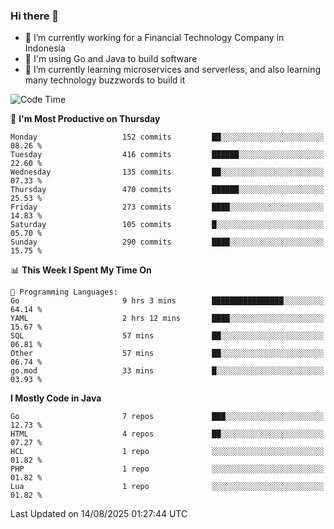 ### Hi there 👋

<!--
**mazzama/mazzama** is a ✨ _special_ ✨ repository because its `README.md` (this file) appears on your GitHub profile.

Here are some ideas to get you started:

- 🔭 I’m currently working on ...
- 🌱 I’m currently learning ...
- 👯 I’m looking to collaborate on ...
- 🤔 I’m looking for help with ...
- 💬 Ask me about ...
- 📫 How to reach me: ...
- 😄 Pronouns: ...
- ⚡ Fun fact: ...
-->

- 🔭 I’m currently working for a Financial Technology Company in Indonesia
- :gun: I'm using Go and Java to build software
- 🌱 I’m currently learning microservices and serverless, and also learning many technology buzzwords to build it

<!--START_SECTION:waka-->
![Code Time](http://img.shields.io/badge/Code%20Time-4%2C187%20hrs-blue)

📅 **I'm Most Productive on Thursday** 

```text
Monday                   152 commits         ██░░░░░░░░░░░░░░░░░░░░░░░   08.26 % 
Tuesday                  416 commits         ██████░░░░░░░░░░░░░░░░░░░   22.60 % 
Wednesday                135 commits         ██░░░░░░░░░░░░░░░░░░░░░░░   07.33 % 
Thursday                 470 commits         ██████░░░░░░░░░░░░░░░░░░░   25.53 % 
Friday                   273 commits         ████░░░░░░░░░░░░░░░░░░░░░   14.83 % 
Saturday                 105 commits         █░░░░░░░░░░░░░░░░░░░░░░░░   05.70 % 
Sunday                   290 commits         ████░░░░░░░░░░░░░░░░░░░░░   15.75 % 
```


📊 **This Week I Spent My Time On** 

```text
💬 Programming Languages: 
Go                       9 hrs 3 mins        ████████████████░░░░░░░░░   64.14 % 
YAML                     2 hrs 12 mins       ████░░░░░░░░░░░░░░░░░░░░░   15.67 % 
SQL                      57 mins             ██░░░░░░░░░░░░░░░░░░░░░░░   06.81 % 
Other                    57 mins             ██░░░░░░░░░░░░░░░░░░░░░░░   06.74 % 
go.mod                   33 mins             █░░░░░░░░░░░░░░░░░░░░░░░░   03.93 % 
```

**I Mostly Code in Java** 

```text
Go                       7 repos             ███░░░░░░░░░░░░░░░░░░░░░░   12.73 % 
HTML                     4 repos             ██░░░░░░░░░░░░░░░░░░░░░░░   07.27 % 
HCL                      1 repo              ░░░░░░░░░░░░░░░░░░░░░░░░░   01.82 % 
PHP                      1 repo              ░░░░░░░░░░░░░░░░░░░░░░░░░   01.82 % 
Lua                      1 repo              ░░░░░░░░░░░░░░░░░░░░░░░░░   01.82 % 
```




 Last Updated on 14/08/2025 01:27:44 UTC
<!--END_SECTION:waka-->
